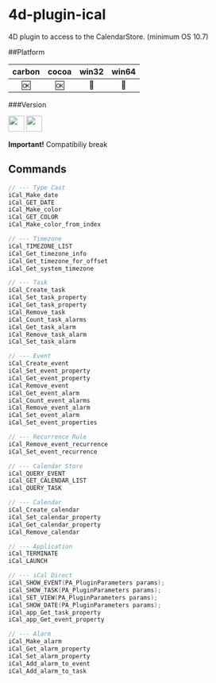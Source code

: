4d-plugin-ical
==============

4D plugin to access to the CalendarStore. (minimum OS 10.7)

##Platform

| carbon | cocoa | win32 | win64 |
|:------:|:-----:|:---------:|:---------:|
|🆗|🆗|🚫|🚫|

###Version

<img src="https://cloud.githubusercontent.com/assets/1725068/18940649/21945000-8645-11e6-86ed-4a0f800e5a73.png" width="32" height="32" /> <img src="https://cloud.githubusercontent.com/assets/1725068/18940648/2192ddba-8645-11e6-864d-6d5692d55717.png" width="32" height="32" />

**Important!** Compatibiliy break


Commands
---

```c
// --- Type Cast
iCal_Make_date
iCal_GET_DATE
iCal_Make_color
iCal_GET_COLOR
iCal_Make_color_from_index

// --- Timezone
iCal_TIMEZONE_LIST
iCal_Get_timezone_info
iCal_Get_timezone_for_offset
iCal_Get_system_timezone

// --- Task
iCal_Create_task
iCal_Set_task_property
iCal_Get_task_property
iCal_Remove_task
iCal_Count_task_alarms
iCal_Get_task_alarm
iCal_Remove_task_alarm
iCal_Set_task_alarm

// --- Event
iCal_Create_event
iCal_Set_event_property
iCal_Get_event_property
iCal_Remove_event
iCal_Get_event_alarm
iCal_Count_event_alarms
iCal_Remove_event_alarm
iCal_Set_event_alarm
iCal_Set_event_properties

// --- Recurrence Rule
iCal_Remove_event_recurrence
iCal_Set_event_recurrence

// --- Calendar Store
iCal_QUERY_EVENT
iCal_GET_CALENDAR_LIST
iCal_QUERY_TASK

// --- Calendar
iCal_Create_calendar
iCal_Set_calendar_property
iCal_Get_calendar_property
iCal_Remove_calendar

// --- Application
iCal_TERMINATE
iCal_LAUNCH

// --- iCal Direct
iCal_SHOW_EVENT(PA_PluginParameters params);
iCal_SHOW_TASK(PA_PluginParameters params);
iCal_SET_VIEW(PA_PluginParameters params);
iCal_SHOW_DATE(PA_PluginParameters params);
iCal_app_Get_task_property
iCal_app_Get_event_property

// --- Alarm
iCal_Make_alarm
iCal_Get_alarm_property
iCal_Set_alarm_property
iCal_Add_alarm_to_event
iCal_Add_alarm_to_task
```
